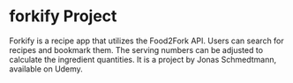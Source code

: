 # forkify Project

Forkify is a recipe app that utilizes the Food2Fork API. Users can search for recipes and bookmark them. The serving numbers can be adjusted to calculate the ingredient quantities. It is a project by Jonas Schmedtmann, available on Udemy.
